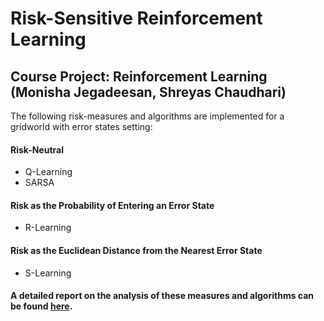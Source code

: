 # Risk-Sensitive Reinforcement Learning

## Course Project: Reinforcement Learning (Monisha Jegadeesan, Shreyas Chaudhari)

The following risk-measures and algorithms are implemented for a gridworld with error states setting:

#### Risk-Neutral
* Q-Learning
* SARSA

#### Risk as the Probability of Entering an Error State
* R-Learning

#### Risk as the Euclidean Distance from the Nearest Error State
* S-Learning

#### A detailed report on the analysis of these measures and algorithms can be found [here](https://drive.google.com/open?id=1k_VP6LrwvLj6L1Am11AqNc_FoSp9gzQk).
